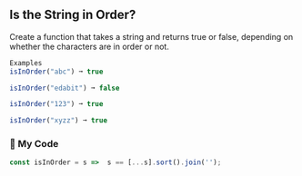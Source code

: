 ## Is the String in Order?
Create a function that takes a string and returns true or false, depending on whether the characters are in order or not.
```js
Examples
isInOrder("abc") ➞ true

isInOrder("edabit") ➞ false

isInOrder("123") ➞ true

isInOrder("xyzz") ➞ true
```
### :fork_and_knife: My Code
```js
const isInOrder = s =>  s == [...s].sort().join('');
```
